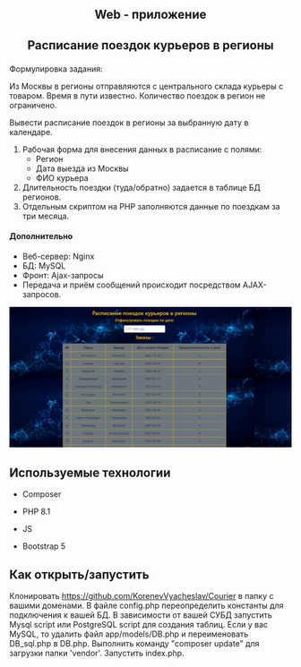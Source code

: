 ## <p align='center'>Web - приложение</p>

## <p align='center'>Расписание поездок курьеров в регионы</p>

Формулировка задания:
<p> Из Москвы в регионы отправляются с центрального склада курьеры с товаром. Время в пути известно. Количество поездок в регион не ограничено. 
</p>

<p>Вывести расписание поездок в регионы за выбранную дату в календаре. </p>

1. Рабочая форма для внесения данных в расписание с полями: 
    + Регион
    + Дата выезда из Москвы
    + ФИО курьера 
2. Длительность поездки (туда/обратно) задается в таблице БД регионов.
3. Отдельным скриптом на PHP заполняются данные по поездкам за три месяца.

#### Дополнительно
+ Веб-сервер: Nginx
+ БД: MySQL 
+ Фронт: Ajax-запросы 
+ Передача и приём сообщений происходит посредством AJAX-запросов.

![alt text](./pictures/printscreen.png)

## Используемые технологии

* Composer

* PHP 8.1

* JS

* Bootstrap 5


## Как открыть/запустить

Клонировать https://github.com/KorenevVyacheslav/Courier в  папку c вашими доменами. В файле config.php переопределить константы для подключения к вашей БД. 
В зависимости от вашей СУБД запустить Mysql script или PostgreSQL script для создания таблиц. Если у вас MySQL, то удалить файл app/models/DB.php и переименовать DB_sql.php в DB.php.
Выполнить команду "composer update" для загрузки папки 'vendor'. Запустить index.php. 